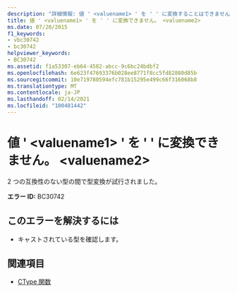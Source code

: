 ```yaml
---
description: "詳細情報: 値 ' <valuename1> ' を ' ' に変換することはできません。 <valuename2>"
title: 値 ' <valuename1> ' を ' ' に変換できません。 <valuename2>
ms.date: 07/20/2015
f1_keywords:
- vbc30742
- bc30742
helpviewer_keywords:
- BC30742
ms.assetid: f1a53307-eb64-4582-abcc-9c6bc24bdbf2
ms.openlocfilehash: 6e623f47693376b028ee8771f8cc5fd82880d85b
ms.sourcegitcommit: 10e719780594efc781b15295e499c66f316068b8
ms.translationtype: MT
ms.contentlocale: ja-JP
ms.lasthandoff: 02/14/2021
ms.locfileid: "100481442"
---
```

# <a name="value-valuename1-cannot-be-converted-to-valuename2"></a>値 ' \<valuename1> ' を ' ' に変換できません。 \<valuename2>

2 つの互換性のない型の間で型変換が試行されました。  
  
 **エラー ID:** BC30742  
  
## <a name="to-correct-this-error"></a>このエラーを解決するには  
  
- キャストされている型を確認します。  
  
## <a name="see-also"></a>関連項目

- [CType 関数](../language-reference/functions/ctype-function.md)
